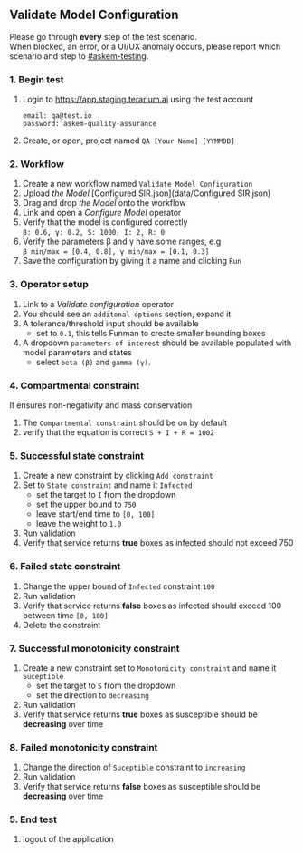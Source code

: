 ## Validate Model Configuration
Please go through __every__ step of the test scenario.\
When blocked, an error, or a UI/UX anomaly occurs, please report which scenario and step to [\#askem-testing](https://unchartedsoftware.slack.com/archives/C06FGLXB2CE).

### 1. Begin test
1. Login to https://app.staging.terarium.ai using the test account
    ```
    email: qa@test.io
    password: askem-quality-assurance
    ```
2. Create, or open, project named `QA [Your Name] [YYMMDD]`

### 2. Workflow
1. Create a new workflow named `Validate Model Configuration`
2. Upload _the Model_ [Configured SIR.json](data/Configured SIR.json)
3. Drag and drop _the Model_ onto the workflow
4. Link and open a _Configure Model_ operator
5. Verify that the model is configured correctly \
   `β: 0.6, γ: 0.2, S: 1000, I: 2, R: 0`
6. Verify the parameters β and γ have some ranges, e.g \
  `β min/max = [0.4, 0.8], γ min/max = [0.1, 0.3]`
7. Save the configuration by giving it a name and clicking `Run`

### 3. Operator setup
1. Link to a _Validate configuration_ operator
2. You should see an `additonal options` section, expand it
3. A tolerance/threshold input should be available 
    - set to `0.1`, this tells Funman to create smaller bounding boxes 
4. A dropdown `parameters of interest` should be available populated with model parameters and states
    - select `beta (β)` and `gamma (γ)`.

### 4. Compartmental constraint
It ensures non-negativity and mass conservation
1. The `Compartmental constraint` should be on by default
2. verify that the equation is correct `S + I + R = 1002`
  
### 5. Successful state constraint
1. Create a new constraint by clicking `Add constraint`
2. Set to `State constraint` and name it `Infected`
    - set the target to `I` from the dropdown 
    - set the upper bound to `750`
    - leave start/end time to `[0, 100]`
    - leave the weight to `1.0`
3. Run validation
4. Verify that service returns **true** boxes as infected should not exceed 750

### 6. Failed state constraint
1. Change the upper bound of `Infected` constraint `100`
2. Run validation
3. Verify that service returns **false** boxes as infected should exceed 100 between time `[0, 100]`
4. Delete the constraint

### 7. Successful monotonicity constraint
1. Create a new constraint set to `Monotonicity constraint` and name it `Suceptible`
    - set the target to `S` from the dropdown 
    - set the direction to `decreasing`
2. Run validation
3. Verify that service returns **true** boxes as susceptible should be **decreasing** over time

### 8. Failed monotonicity constraint
1. Change the direction of `Suceptible` constraint to `increasing` 
2. Run validation
3. Verify that service returns **false** boxes as susceptible should be **decreasing** over time

### 5. End test
1. logout of the application 
